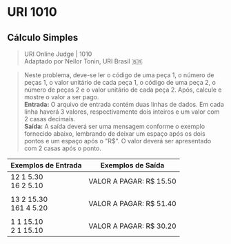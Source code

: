 # URI 1010

## Cálculo Simples

>URI Online Judge | 1010  
>Adaptado por Neilor Tonin, URI Brasil :brazil:

>Neste problema, deve-se ler o código de uma peça 1, o número de peças 1, o valor unitário de cada peça 1, o código de uma peça 2, o número de peças 2 e o valor unitário de cada peça 2. Após, calcule e mostre o valor a ser pago.  
**Entrada:** O arquivo de entrada contém duas linhas de dados. Em cada linha haverá 3 valores, respectivamente dois inteiros e um valor com 2 casas decimais.  
**Saída:** A saída deverá ser uma mensagem conforme o exemplo fornecido abaixo, lembrando de deixar um espaço após os dois pontos e um espaço após o "R$". O valor deverá ser apresentado com 2 casas após o ponto.  

| Exemplos de Entrada      | Exemplos de Saída       |
| ------------------------ | ----------------------- |
| 12 1 5.30<br>16 2 5.10   | VALOR A PAGAR: R$ 15.50 |
|                          |                         |
| 13 2 15.30<br>161 4 5.20 | VALOR A PAGAR: R$ 51.40 |
|                          |                         |
| 1 1 15.10<br>2 1 15.10   | VALOR A PAGAR: R$ 30.20 |
